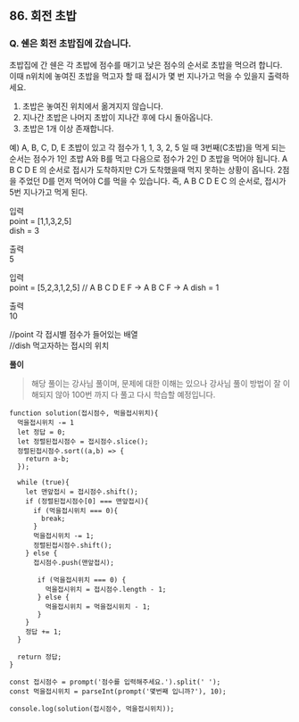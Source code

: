 ## 86. 회전 초밥

### Q. 쉔은 회전 초밥집에 갔습니다.

초밥집에 간 쉔은 각 초밥에 점수를 매기고 낮은 점수의 순서로 초밥을 먹으려 합니다.
이때 n위치에 놓여진 초밥을 먹고자 할 때 접시가 몇 번 지나가고 먹을 수 있을지 출력하세요.

1. 초밥은 놓여진 위치에서 옮겨지지 않습니다.
2. 지나간 초밥은 나머지 초밥이 지나간 후에 다시 돌아옵니다.
3. 초밥은 1개 이상 존재합니다.

예)
A, B, C, D, E 초밥이 있고 각 점수가 1, 1, 3, 2, 5 일 때 3번째(C초밥)을 먹게 되는 순서는
점수가 1인 초밥 A와 B를 먹고 다음으로 점수가 2인 D 초밥을 먹어야 됩니다.
A B C D E 의 순서로 접시가 도착하지만 C가 도착했을때 먹지 못하는 상황이 옵니다.
2점을 주었던 D를 먼저 먹어야 C를 먹을 수 있습니다.
즉, A B C D E C 의 순서로, 접시가 5번 지나가고 먹게 된다.

입력  
point = [1,1,3,2,5]  
dish = 3

출력  
5

입력  
point = [5,2,3,1,2,5] // A B C D E F -> A B C F -> A
dish = 1

출력  
10

//point 각 접시별 점수가 들어있는 배열  
//dish 먹고자하는 접시의 위치

**풀이**

> 해당 풀이는 강사님 풀이며, 문제에 대한 이해는 있으나 강사님 풀이 방법이 잘 이해되지 않아 100번 까지 다 풀고 다시 학습할 예정입니다.

```
function solution(접시점수, 먹을접시위치){
  먹을접시위치 -= 1
  let 정답 = 0;
  let 정렬된접시점수 = 접시점수.slice();
  정렬된접시점수.sort((a,b) => {
    return a-b;
  });

  while (true){
    let 맨앞접시 = 접시점수.shift();
    if (정렬된접시점수[0] === 맨앞접시){
      if (먹을접시위치 === 0){
        break;
      }
      먹을접시위치 -= 1;
      정렬된접시점수.shift();
    } else {
      접시점수.push(맨앞접시);

       if (먹을접시위치 === 0) {
         먹을접시위치 = 접시점수.length - 1;
       } else {
         먹을접시위치 = 먹을접시위치 - 1;
       }
    }
    정답 += 1;
  }

  return 정답;
}

const 접시점수 = prompt('점수를 입력해주세요.').split(' ');
const 먹을접시위치 = parseInt(prompt('몇번째 입니까?'), 10);

console.log(solution(접시점수, 먹을접시위치));
```

